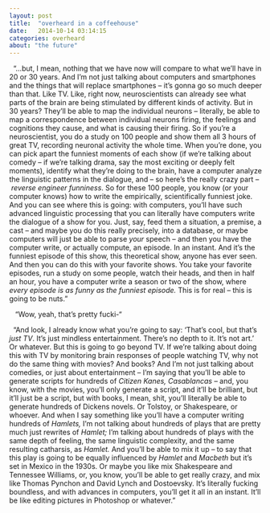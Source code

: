 ```yaml
---
layout: post
title:  "overheard in a coffeehouse"
date:   2014-10-14 03:14:15
categories: overheard
about: "the future"
---
```



 &nbsp;&nbsp;“…but, I mean, nothing that we have now will compare to what we’ll have in 20
  or 30 years. And I’m not just talking about computers and smartphones and the
  things that will replace smartphones – it’s gonna go so much deeper than that.
  Like TV. Like, right now, neuroscientists can already see what parts of the
  brain are being stimulated by different kinds of activity. But in 30 years?
  They’ll be able to map the individual neurons – literally, be able to map a
  correspondence between individual neurons firing, the feelings and cognitions
  they cause, and what is causing their firing. So if you’re a neuroscientist,
  you do a study on 100 people and show them all 3 hours of great TV, recording
  neuronal activity the whole time. When you’re done, you can pick apart the
  funniest moments of each show (if we’re talking about comedy – if we’re
  talking drama, say the most exciting or deeply felt moments), identify what
  they’re doing to the brain, have a computer analyze the linguistic patterns in
  the dialogue, and – so here’s the really crazy part – *reverse engineer
  funniness*. So for these 100 people, you know (or your computer knows) how to
  write the empirically, scientifically funniest joke. And you can see where
  this is going: with computers, you’ll have such advanced linguistic processing
  that you can literally have computers write the dialogue of a show for you.
  Just, say, feed them a situation, a premise, a cast – and maybe you do this
  really precisely, into a database, or maybe computers will just be able to
  parse *your* speech – and then you have the computer write, or actually
  compute, an episode. In an instant. And it’s the funniest episode of this
  show, this theoretical show, anyone has ever seen. And then you can do this
  with your favorite shows. You take your favorite episodes, run a study on some
  people, watch their heads, and then in half an hour, you have a computer write
  a season or two of the show, where *every episode is as funny as the funniest
  episode.* This is for real – this is going to be nuts.”

&nbsp;&nbsp;&nbsp;“Wow, yeah, that’s pretty fucki-“

&nbsp;&nbsp;“And look, I already know what you’re going to say: ‘That’s cool, but that’s
  *just TV*. It’s just mindless entertainment. There’s no depth to it. It’s not
  art.’ Or whatever. But this is going to go beyond TV. If we’re talking about
  doing this with TV by monitoring brain responses of people watching TV, why
  not do the same thing with movies? And books? And I’m not just talking about
  comedies, or just about entertainment – I’m saying that you’ll be able to
  generate scripts for hundreds of *Citizen Kanes, Casablancas* – and, you know,
  with the movies, you’ll only generate a script, and it’ll be brilliant, but
  it’ll just be a script, but with books, I mean, shit, you’ll literally be able
  to generate hundreds of Dickens novels. Or Tolstoy, or Shakespeare, or
  whoever. And when I say something like you’ll have a computer writing hundreds
  of *Hamlets,* I’m not talking about hundreds of plays that are pretty much
  just rewrites of *Hamlet;* I’m talking about hundreds of plays with the same
  depth of feeling, the same linguistic complexity, and the same resulting
  catharsis, as *Hamlet.* And you’ll be able to mix it up – to say that this
  play is going to be equally influenced by *Hamlet* and *Macbeth* but it’s set
  in Mexico in the 1930s. Or maybe you like mix Shakespeare and Tennessee
  Williams, or, you know, you’ll be able to get really crazy, and mix like
  Thomas Pynchon and David Lynch and Dostoevsky. It’s literally fucking
  boundless, and with advances in computers, you’ll get it all in an instant.
  It’ll be like editing pictures in Photoshop or whatever.”
